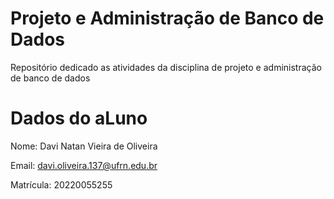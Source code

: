 # Projeto e Administração de Banco de Dados
Repositório dedicado as atividades da disciplina de projeto e administração de banco de dados

# Dados do aLuno

Nome: Davi Natan Vieira de Oliveira

Email: davi.oliveira.137@ufrn.edu.br

Matrícula: 20220055255